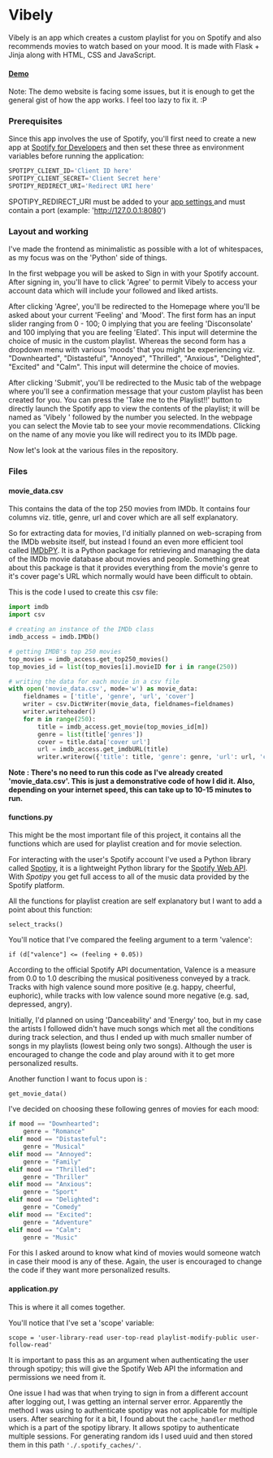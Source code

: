 # Vibely
Vibely is an app which creates a custom playlist for you on Spotify and also recommends movies to watch based on your mood. It is made with Flask + Jinja along with HTML, CSS and JavaScript. 

#### [Demo](https://vibely.herokuappo.com)
Note: The demo website is facing some issues, but it is enough to get the general gist of how the app works. I feel too lazy to fix it. :P

### Prerequisites

Since this app involves the use of Spotify, you'll first need to create a new app at [Spotify for Developers](https://developer.spotify.com/dashboard/applications) and then set these three as environment variables before running the application:

```powershell
SPOTIPY_CLIENT_ID='Client ID here'
SPOTIPY_CLIENT_SECRET='Client Secret here'
SPOTIPY_REDIRECT_URI='Redirect URI here' 
```

SPOTIPY_REDIRECT_URI must be added to your [app settings ](https://developer.spotify.com/dashboard/applications)and must contain a port (example: 'http://127.0.0.1:8080')



### Layout and working

I've made the frontend as minimalistic as possible with a lot of whitespaces, as my focus was on the 'Python' side of things.

In the first webpage you will be asked to Sign in with your Spotify account. After signing in, you'll have to click 'Agree' to permit Vibely to access your account data which will include your followed and liked artists.

After clicking 'Agree', you'll be redirected to the Homepage where you'll be asked about your current 'Feeling' and 'Mood'. The first form has an input slider ranging from 0 - 100; 0 implying that you are feeling 'Disconsolate' and 100 implying that you are feeling 'Elated'. This input will determine the choice of music in the custom playlist. Whereas the second form has a dropdown menu with various 'moods' that you might be experiencing viz. "Downhearted", "Distasteful", "Annoyed", "Thrilled", "Anxious", "Delighted", "Excited" and "Calm". This input will determine the choice of movies.

After clicking 'Submit', you'll be redirected to the Music tab of the webpage where you'll see a confirmation message that your custom playlist has been created for you. You can press the 'Take me to the Playlist!!' button to directly launch the Spotify app to view the contents of the playlist; it will be named as 'Vibely ' followed by the number you selected. In the webpage you can select the Movie tab to see your movie recommendations. Clicking on the name of any movie you like will redirect you to its IMDb page.

Now let's look at the various files in the repository.



### Files

#### movie_data.csv

This contains the data of the top 250 movies from IMDb. It contains four columns viz. title, genre, url and cover which are all self explanatory. 

So for extracting data for movies, I'd initially planned on web-scraping from the IMDb website itself, but instead I found an even more efficient tool called [IMDbPY](https://imdbpy.github.io/). It is a Python package for retrieving and managing the data of the IMDb movie database about movies and people. Something great about this package is that it provides everything from the movie's genre to it's cover page's URL which normally would have been difficult to obtain. 

This is the code I used to create this csv file:

```python
import imdb
import csv

# creating an instance of the IMDb class
imdb_access = imdb.IMDb()

# getting IMDB's top 250 movies
top_movies = imdb_access.get_top250_movies()
top_movies_id = list(top_movies[i].movieID for i in range(250))

# writing the data for each movie in a csv file
with open('movie_data.csv', mode='w') as movie_data:
    fieldnames = ['title', 'genre', 'url', 'cover']
    writer = csv.DictWriter(movie_data, fieldnames=fieldnames)
    writer.writeheader()
    for m in range(250):
        title = imdb_access.get_movie(top_movies_id[m])
        genre = list(title['genres'])
        cover = title.data['cover url']
        url = imdb_access.get_imdbURL(title)
        writer.writerow({'title': title, 'genre': genre, 'url': url, 'cover': cover})
```

**Note : There's no need to run this code as I've already created 'movie_data.csv'. This is just a demonstrative code of how I did it. Also, depending on your internet speed, this can take up to 10-15 minutes to run.**



#### functions.py

This might be the most important file of this project, it contains all the functions which are used for playlist creation and for movie selection. 

For interacting with the user's Spotify account I've used a Python library called [Spotipy](https://spotipy.readthedocs.io/en/2.18.0/#), it is a lightweight Python library for the [Spotify Web API](https://developer.spotify.com/web-api/). With *Spotipy* you get full access to all of the music data provided by the Spotify platform. 

All the functions for playlist creation are self explanatory but I want to add a point about this function:

`select_tracks()`

You'll notice that I've compared the feeling argument to a term 'valence':

`if (d["valence"] <= (feeling + 0.05))`

According to the official Spotify API documentation, Valence is a measure from 0.0 to 1.0 describing the musical positiveness conveyed by a track. Tracks with high valence sound more positive (e.g. happy, cheerful, euphoric), while tracks with low valence sound more negative (e.g. sad, depressed, angry).

Initially, I'd planned on using 'Danceability' and 'Energy' too, but in my case the artists I followed didn't have much songs which met all the conditions during track selection, and thus I ended up with much smaller number of songs in my playlists (lowest being only two songs). Although the user is encouraged to change the code and play around with it to get more personalized results. 

Another function I want to focus upon is :

`get_movie_data()`

I've decided on choosing these following genres of movies for each mood:

```python
if mood == "Downhearted":
	genre = "Romance"
elif mood == "Distasteful":
	genre = "Musical"
elif mood == "Annoyed":
	genre = "Family"
elif mood == "Thrilled":
    genre = "Thriller"
elif mood == "Anxious":
    genre = "Sport"
elif mood == "Delighted":
    genre = "Comedy"
elif mood == "Excited":
    genre = "Adventure"
elif mood == "Calm":
    genre = "Music"
```

For this I asked around to know what kind of movies would someone watch in case their mood is any of these. Again, the user is encouraged to change the code if they want more personalized results.



#### application.py

This is where it all comes together. 

You'll notice that I've set a 'scope' variable:

`scope = 'user-library-read user-top-read playlist-modify-public user-follow-read'`

It is important to pass this as an argument when authenticating the user through spotipy; this will give the Spotify Web API the information and permissions we need from it.

One issue I had was that when trying to sign in from a different account after logging out, I was getting an internal server error. Apparently the method I was using to authenticate spotipy was not applicable for multiple users. After searching for it a bit, I found about the `cache_handler` method which is a part of the spotipy library. It allows spotipy to authenticate multiple sessions. For generating random ids I used uuid and then stored them in this path `'./.spotify_caches/'`.
